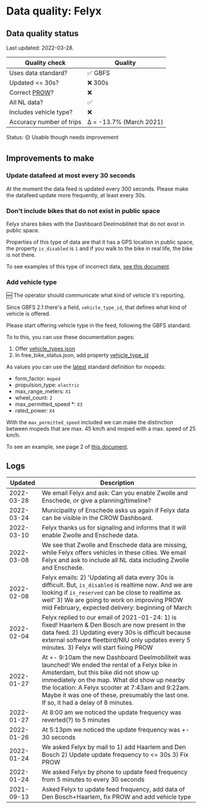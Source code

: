 # Data quality: Felyx

## Data quality status

Last updated: 2022-03-28.

| **Quality check**           | **Quality**
| --                          | --          |
| Uses data standard?         | ✅ GBFS
| Updated <= 30s?             | ❌ 300s
| Correct [PROW](https://github.com/Stichting-CROW/dashboarddeelmobiliteit-datakwaliteit#%E2%84%B9%EF%B8%8F-correct-prow-4)?               | ❌
| All NL data?                | ✅
| Includes vehicle type?      | ❌
| Accuracy number of trips    | Δ = -13.7% (March 2021)

Status: 🟡 Usable though needs improvement

## Improvements to make

### Update datafeed at most every 30 seconds

At the moment the data feed is updated every 300 seconds. Please make the datafeed update more frequently, at least every 30s.

### Don't include bikes that do not exist in public space

Felyx shares bikes with the Dashboard Deelmobiliteit that do not exist in public space.

Properties of this type of data are that it has a GPS location in public space, the property `is_disabled` is `1` and if you walk to the bike in real life, the bike is not there.

To see examples of this type of incorrect data, [see this document](./Felyx_extra.md).

### Add vehicle type

🆕 The operator should communicate what kind of vehicle it's reporting. 

Since GBFS 2.1 there's a field, `vehicle_type_id`, that defines what kind of vehicle is offered.

Please start offering vehicle type in the feed, following the GBFS standard.

To to this, you can use these documentation pages: 

1. Offer [vehicle_types.json](https://github.com/NABSA/gbfs/blob/master/gbfs.md#vehicle_typesjson-added-in-v21)
2. In free_bike_status.json, add property [vehicle_type_id](https://github.com/NABSA/gbfs/blob/master/gbfs.md#free_bike_statusjson)

As values you can use the [latest](https://github.com/NABSA/gbfs/pull/370) standard definition for mopeds:

- form_factor: `moped`
- propulsion_type: `electric`
- max_range_meters: `X1`
- wheel_count: `2`
- max_permitted_speed *: `X3`
- rated_power: `X4`

With the `max_permitted_speed` included we can make the distinction between mopeds that are max. 45 km/h and moped with a max. speed of 25 km/h.

To see an example, see page 2 of [this document](https://docs.google.com/document/d/1P_oDBnFvr9qzo0_5YbnrCDYptFQV9ZUOJGfi8ACD1GE/edit?usp=sharing).

## Logs

| Updated    | Description
| ----       | ---
| 2022-03-28 | We email Felyx and ask: Can you enable Zwolle and Enschede, or give a planning/timeline?
| 2022-03-24 | Municipality of Enschede asks us again if Felyx data can be visible in the CROW Dashboard.
| 2022-03-10 | Felyx thanks us for signaling and informs that it will enable Zwolle and Enschede data.
| 2022-03-08 | We see that Zwolle and Enschede data are missing, while Felyx offers vehicles in these cities. We email Felyx and ask to include all NL data including Zwolle and Enschede.
| 2022-02-08 | Felyx emails: 2) 'Updating all data every 30s is difficult. But, `is_disabled` is realtime now. And we are looking if `is_reserved` can be close to realtime as well'  3) We are going to work on improving PROW mid February, expected delivery: beginning of March
| 2022-02-04 | Felyx replied to our email of 2021-01-24: 1) is fixed! Haarlem & Den Bosch are now present in the data feed. 2) Updating every 30s is difficult because external software fleetbird/NIU only updates every 5 minutes. 3) Felyx will start fixing PROW
| 2022-01-27 | At +- 9:10am the new Dashboard Deelmobiliteit was launched! We ended the rental of a Felyx bike in Amsterdam, but this bike did not show up immediately on the map. What did show up nearby the location: A Felyx scooter at 7:43am and 9:22am. Maybe it was one of these, presumably the last one. If so, it had a delay of 8 minutes.
| 2022-01-27 | At 8:00 am we noticed the update frequency was reverted(?) to 5 minutes
| 2022-01-26 | At 5:13pm we noticed the update frequency was +- 30 seconds
| 2022-01-24 | We asked Felyx by mail to 1) add Haarlem and Den Bosch 2) Update update frequency to <= 30s 3) Fix PROW
| 2022-01-24 | We asked Felyx by phone to update feed frequency from 5 minutes to every 30 seconds
| 2021-09-13 | Asked Felyx to update feed frequency, add data of Den Bosch+Haarlem, fix PROW and add vehicle type
